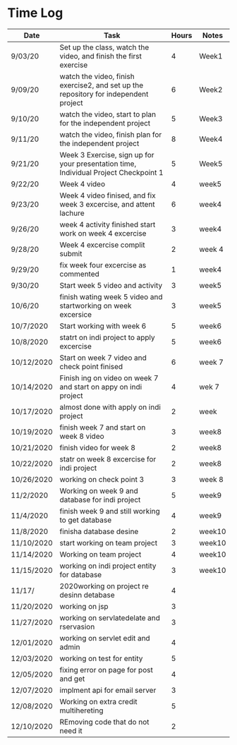 # Time Log

| Date | Task | Hours | Notes|
|------|------|-------|------|
| 9/03/20| Set up the class, watch the video, and finish the first exercise| 4 | Week1 |
| 9/09/20 | watch the video, finish exercise2, and set up the repository for independent project | 6  |  Week2 | 
| 9/10/20 | watch the video, start to plan for the independent project | 5  | Week3  | 
| 9/11/20 | watch the video, finish plan for the independent project | 8  | Week4  | 
| 9/21/20 | Week 3 Exercise, sign up for your presentation time, Individual Project Checkpoint 1|5 | Week5  |
|9/22/20 |Week 4 video|4|week5|
|9/23/20|Week 4 video finised, and fix week 3 excercise, and attent lachure|6|week4|
|9/26/20|week 4 activity finished start work on week 4 excercise|3|week4|
|9/28/20|Week 4 excercise complit submit|2|week 4|
|9/29/20|fix week four excercise as commented|1|week4|
|9/30/20|Start week 5 video and activity|3|week5|
|10/6/20|finish wating week 5 video and startworking on week excersice|3|week5|
|10/7/2020|Start working with week 6|5|week6|
|10/8/2020|statrt on indi project to apply excercise|5|week6|
|10/12/2020|Start on week 7 video and check point finised|6|week 7|
|10/14/2020|Finish ing on video on week 7 and start on appy on indi project|4|wek 7|
|10/17/2020|almost done with apply on indi project  |2|week |
|10/19/2020|finish week 7 and start on week 8 video|3|week8|
|10/21/2020|finish video for week 8|2|week8|
|10/22/2020|statr on week 8 excercise for indi project|2|week8|
|10/26/2020|working on check point 3|3|week 8|
|11/2/2020|Working on week 9 and database for indi project|5|week9|
|11/4/2020|finish week 9 and still working to get database|4|week9|
|11/8/2020|finisha database desine|2|week10|
|11/10/2020|start working on team project|3|week10|
|11/14/2020|Working on team project|4|week10|
|11/15/2020|working on indi project entity for database |3|week10|
|11/17/|2020working on project re desinn detabase |4||
|11/20/2020|working on jsp |3||
|11/27/2020|working on servlatedelate and rservasion |3||
|12/01/2020|working on servlet edit and admin |4||
|12/03/2020|working on test for entity|5||
|12/05/2020|fixing error on page for post and get |4||
|12/07/2020|implment api for email server|3||
|12/08/2020|Working on extra credit multihereting|5||
|12/10/2020|REmoving code that do not need it|2||


             

